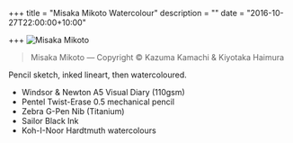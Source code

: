 +++
title = "Misaka Mikoto Watercolour"
description = ""
date = "2016-10-27T22:00:00+10:00"

+++
![Misaka Mikoto](/images/20161027-misaka-mikoto.jpg)
<blockquote> Misaka Mikoto &mdash; Copyright &copy; Kazuma Kamachi &amp; Kiyotaka Haimura</blockquote>

Pencil sketch, inked lineart, then watercoloured.

- Windsor & Newton A5 Visual Diary (110gsm)
- Pentel Twist-Erase 0.5 mechanical pencil
- Zebra G-Pen Nib (Titanium)
- Sailor Black Ink
- Koh-I-Noor Hardtmuth watercolours
